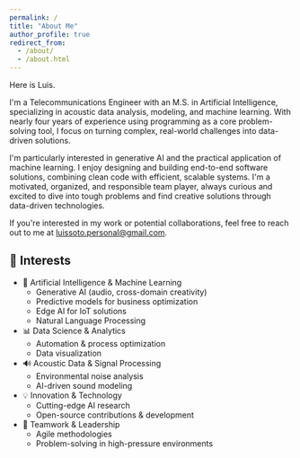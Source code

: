 ```yaml
---
permalink: /
title: "About Me"
author_profile: true
redirect_from: 
  - /about/
  - /about.html
---
```


Here is Luis.

I'm a Telecommunications Engineer with an M.S. in Artificial Intelligence, specializing in acoustic data analysis, modeling, and machine learning. With nearly four years of experience using programming as a core problem-solving tool, I focus on turning complex, real-world challenges into data-driven solutions.

I'm particularly interested in generative AI and the practical application of machine learning. I enjoy designing and building end-to-end software solutions, combining clean code with efficient, scalable systems. I'm a motivated, organized, and responsible team player, always curious and excited to dive into tough problems and find creative solutions through data-driven technologies.

If you're interested in my work or potential collaborations, feel free to reach out to me at [luissoto.personal@gmail.com](mailto:luissoto.personal@gmail.com).

## 🎯 Interests

* 🤖 Artificial Intelligence & Machine Learning  
  * Generative AI (audio, cross-domain creativity)
  * Predictive models for business optimization
  * Edge AI for IoT solutions
  * Natural Language Processing
* 📊 Data Science & Analytics 
  * Automation & process optimization  
  * Data visualization   
* 🔊 Acoustic Data & Signal Processing  
  * Environmental noise analysis  
  * AI-driven sound modeling  
* 💡 Innovation & Technology  
  * Cutting-edge AI research  
  * Open-source contributions & development  
* 🤝 Teamwork & Leadership  
  * Agile methodologies  
  * Problem-solving in high-pressure environments  


